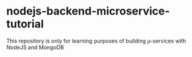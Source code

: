 # nodejs-backend-microservice-tutorial
This repository is only for learning purposes of building µ-services with NodeJS and MongoDB
